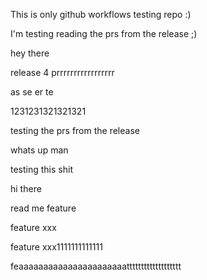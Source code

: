 


This is only github workflows testing repo :)


I'm testing reading the prs from the release ;)


hey there 


release 4 prrrrrrrrrrrrrrrrr



as se er te  


1231231321321321

testing the prs from the release

whats up man 

testing this shit 

hi there 

read me feature


feature xxx

feature xxx1111111111111



feaaaaaaaaaaaaaaaaaaaaaattttttttttttttttttt
